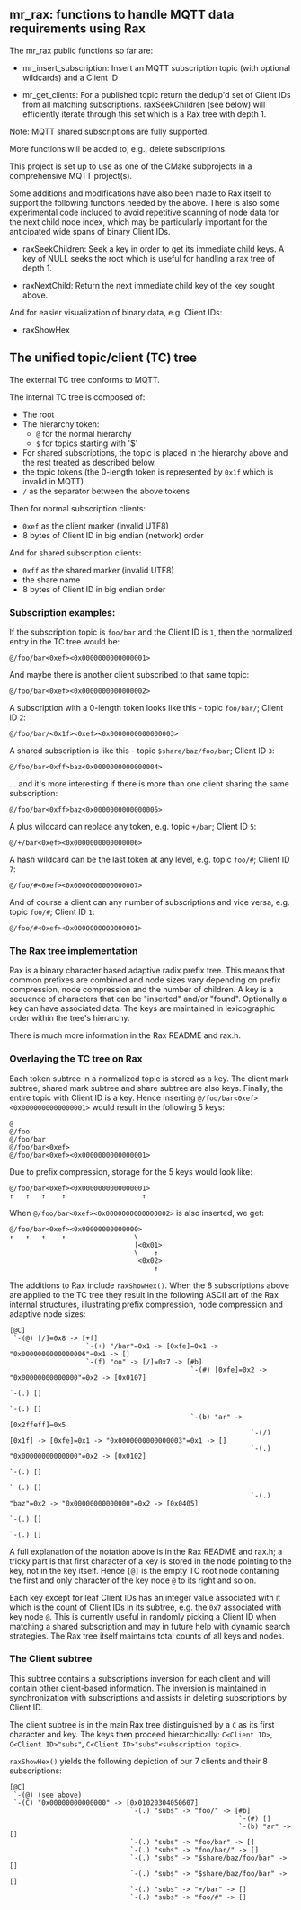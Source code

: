 ## mr_rax: functions to handle MQTT data requirements using Rax

The mr_rax public functions so far are:

- mr_insert_subscription: Insert an MQTT subscription topic (with optional wildcards) and a Client ID

- mr_get_clients: For a published topic return the dedup'd set of Client IDs from all matching subscriptions. raxSeekChildren (see below) will efficiently iterate through this set which is a Rax tree with depth 1.

Note: MQTT shared subscriptions are fully supported.

More functions will be added to, e.g., delete subscriptions.

This project is set up to use as one of the CMake subprojects in a comprehensive MQTT project(s).

Some additions and modifications have also been made to Rax itself to support the following functions needed by the above. There is also some experimental code included to avoid repetitive scanning of node data for the next child node index, which may be particularly important for the anticipated wide spans of binary Client IDs.

- raxSeekChildren: Seek a key in order to get its immediate child keys. A key of NULL seeks the root which is useful for handling a rax tree of depth 1.

- raxNextChild: Return the next immediate child key of the key sought above.

And for easier visualization of binary data, e.g. Client IDs:

- raxShowHex

## The unified topic/client (TC) tree

The external TC tree conforms to MQTT.

The internal TC tree is composed of:

- The root
- The hierarchy token:
    - ``@`` for the normal hierarchy
    - ``$`` for topics starting with '\$'
- For shared subscriptions, the topic is placed in the hierarchy above and the rest treated as described below.
- the topic tokens (the 0-length token is represented by ``0x1f`` which is invalid in MQTT)
- ``/`` as the separator between the above tokens

Then for normal subscription clients:
- ``0xef`` as the client marker (invalid UTF8)
- 8 bytes of Client ID in big endian (network) order

And for shared subscription clients:
- ``0xff`` as the shared marker (invalid UTF8)
- the share name
- 8 bytes of Client ID in big endian order

### Subscription examples:

If the subscription topic is ``foo/bar`` and the Client ID is ``1``, then the normalized entry in the TC tree would be:

``@/foo/bar<0xef><0x0000000000000001>``

And maybe there is another client subscribed to that same topic:

``@/foo/bar<0xef><0x0000000000000002>``

A subscription with a 0-length token looks like this - topic ``foo/bar/``; Client ID ``2``:

``@/foo/bar/<0x1f><0xef><0x0000000000000003>``

A shared subscription is like this - topic ``$share/baz/foo/bar``; Client ID ``3``:

``@/foo/bar<0xff>baz<0x0000000000000004>``

... and it's more interesting if there is more than one client sharing the same subscription:

``@/foo/bar<0xff>baz<0x0000000000000005>``

A plus wildcard can replace any token, e.g. topic ``+/bar``; Client ID ``5``:

``@/+/bar<0xef><0x0000000000000006>``

A hash wildcard can be the last token at any level, e.g. topic ``foo/#``; Client ID ``7``:

``@/foo/#<0xef><0x0000000000000007>``

And of course a client can any number of subscriptions and vice versa, e.g. topic ``foo/#``; Client ID ``1``:

``@/foo/#<0xef><0x0000000000000001>``

### The Rax tree implementation

Rax is a binary character based adaptive radix prefix tree. This means that common prefixes are combined and node sizes vary depending on prefix compression, node compression and the number of children. A key is a sequence of characters that can be "inserted" and/or "found". Optionally a key can have associated data. The keys are maintained in lexicographic order within the tree's hierarchy.

There is much more information in the Rax README and rax.h.

### Overlaying the TC tree on Rax

Each token subtree in a normalized topic is stored as a key. The client mark subtree, shared mark subtree and share subtree are also keys. Finally, the entire topic with Client ID is a key. Hence inserting ``@/foo/bar<0xef><0x0000000000000001>`` would result in the following 5 keys:
```
@
@/foo
@/foo/bar
@/foo/bar<0xef>
@/foo/bar<0xef><0x0000000000000001>
```
Due to prefix compression, storage for the 5 keys would look like:
```
@/foo/bar<0xef><0x0000000000000001>
↑   ↑   ↑    ↑                   ↑
```

When ``@/foo/bar<0xef><0x0000000000000002>`` is also inserted, we get:
```
@/foo/bar<0xef><0x00000000000000>
↑   ↑   ↑    ↑                 \
                               |<0x01>
                               \    ↑
                                <0x02>
                                    ↑
```

The additions to Rax include ``raxShowHex()``. When the 8 subscriptions above are applied to the TC tree they result in the following ASCII art of the Rax internal structures, illustrating prefix compression, node compression and adaptive node sizes:
```
[@C]
 `-(@) [/]=0x8 -> [+f]
                   `-(+) "/bar"=0x1 -> [0xfe]=0x1 -> "0x0000000000000006"=0x1 -> []
                   `-(f) "oo" -> [/]=0x7 -> [#b]
                                             `-(#) [0xfe]=0x2 -> "0x00000000000000"=0x2 -> [0x0107]
                                                                                            `-(.) []
                                                                                            `-(.) []
                                             `-(b) "ar" -> [0x2ffeff]=0x5
                                                            `-(/) [0x1f] -> [0xfe]=0x1 -> "0x0000000000000003"=0x1 -> []
                                                            `-(.) "0x00000000000000"=0x2 -> [0x0102]
                                                                                             `-(.) []
                                                                                             `-(.) []
                                                            `-(.) "baz"=0x2 -> "0x00000000000000"=0x2 -> [0x0405]
                                                                                                          `-(.) []
                                                                                                          `-(.) []
```
A full explanation of the notation above is in the Rax README and rax.h; a tricky part is that first character of a key is stored in the node pointing to the key, not in the key itself. Hence ``[@]`` is the empty TC root node containing the first and only character of the key node ``@`` to its right and so on.

Each key except for leaf Client IDs has an integer value associated with it which is the count of Client IDs in its subtree, e.g. the ``0x7`` associated with key node ``@``. This is currently useful in randomly picking a Client ID when matching a shared subscription and may in future help with dynamic search strategies. The Rax tree itself maintains total counts of all keys and nodes.

### The Client subtree

This subtree contains a subscriptions inversion for each client and will contain other client-based information. The inversion is maintained in synchronization with subscriptions and assists in deleting subscriptions by Client ID.

The client subtree is in the main Rax tree distinguished by a ``C`` as its first character and key. The keys then proceed hierarchically: ``C<Client ID>``, ``C<Client ID>"subs"``,  ``C<Client ID>"subs"<subscription topic>``.

``raxShowHex()`` yields the following depiction of our 7 clients and their 8 subscriptions:

```
[@C]
 `-(@) (see above)
 `-(C) "0x00000000000000" -> [0x01020304050607]
                              `-(.) "subs" -> "foo/" -> [#b]
                                                         `-(#) []
                                                         `-(b) "ar" -> []
                              `-(.) "subs" -> "foo/bar" -> []
                              `-(.) "subs" -> "foo/bar/" -> []
                              `-(.) "subs" -> "$share/baz/foo/bar" -> []
                              `-(.) "subs" -> "$share/baz/foo/bar" -> []
                              `-(.) "subs" -> "+/bar" -> []
                              `-(.) "subs" -> "foo/#" -> []
```